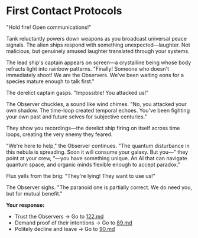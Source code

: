 # First Contact Protocols

"Hold fire! Open communications!"

Tank reluctantly powers down weapons as you broadcast universal peace signals. The alien ships respond with something unexpected—laughter. Not malicious, but genuinely amused laughter translated through your systems.

The lead ship's captain appears on screen—a crystalline being whose body refracts light into rainbow patterns. "Finally! Someone who doesn't immediately shoot! We are the Observers. We've been waiting eons for a species mature enough to talk first."

The derelict captain gasps. "Impossible! You attacked us!"

The Observer chuckles, a sound like wind chimes. "No, you attacked your own shadow. The time-loop created temporal echoes. You've been fighting your own past and future selves for subjective centuries."

They show you recordings—the derelict ship firing on itself across time loops, creating the very enemy they feared.

"We're here to help," the Observer continues. "The quantum disturbance in this nebula is spreading. Soon it will consume your galaxy. But you—" they point at your crew, "—you have something unique. An AI that can navigate quantum space, and organic minds flexible enough to accept paradox."

Flux yells from the brig: "They're lying! They want to use us!"

The Observer sighs. "The paranoid one is partially correct. We do need you, but for mutual benefit."

**Your response:**

- Trust the Observers → Go to [122.md](122.md)
- Demand proof of their intentions → Go to [89.md](89.md)
- Politely decline and leave → Go to [90.md](90.md)